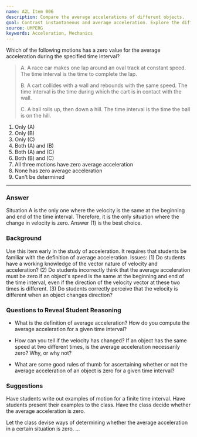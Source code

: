```yaml
---
name: A2L Item 006
description: Compare the average accelerations of different objects.
goal: Contrast instantaneous and average acceleration. Explore the difference between them.
source: UMPERG
keywords: Acceleration, Mechanics
---
```


Which of the following motions has a zero value for the average
acceleration during the specified time interval?

> A. A race car makes one lap around an oval track at constant speed.
The time interval is the time to complete the lap.
> 
>B. A cart collides with a wall and rebounds with the same speed.  The
time interval is the time during which the cart is in contact with the
wall.
> 
>C. A ball rolls up, then down a hill.  The time interval is the time
the ball is on the hill.

1. Only (A)
2. Only (B)
3. Only (C)
4. Both (A) and (B)
5. Both (A) and (C)
6. Both (B) and (C)
7. All three motions have zero average acceleration
8. None has zero average acceleration
9. Can't be determined

<hr/>

### Answer

Situation A is the only one where the velocity is the
same at the beginning and end of the time interval.  Therefore, it is
the only situation where the change in velocity is zero.  Answer (1) is
the best choice. 

### Background

Use this item early in the
study of acceleration.  It requires that students be familiar with the
definition of average acceleration.  Issues: (1) Do students have a
working knowledge of the vector nature of velocity and acceleration? 
(2) Do students incorrectly think that the average acceleration must be
zero if an object's speed is the same at the beginning and end of the
time interval, even if the direction of the velocity vector at these two
times is different.  (3) Do students correctly perceive that the
velocity is different when an object changes direction?

### Questions to Reveal Student Reasoning

* What is the definition of average
acceleration?  How do you compute the average acceleration for a given
time interval?

* How can you tell if the velocity has changed?  If an object has the same
speed at two different times, is the average acceleration necessarily
zero?  Why, or why not?

* What are some good rules of thumb for ascertaining whether or not the
average acceleration of an object is zero for a given time interval?

### Suggestions

Have students write out examples of motion
for a finite time interval.  Have students present their examples to the
class.  Have the class decide whether the average acceleration is zero.

Let the class devise ways of determining whether the average
acceleration in a certain situation is zero.
...
